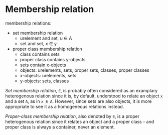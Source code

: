 # Membership relation

membership relations:
- set membership relation
  - urelement and set, u ∈ A
  - set and set, x ∈ y
- proper class membership relation
  - class contains sets
  - proper class contains y-objects
  - sets contain x-objects
  - objects: urelements, sets, proper sets, classes, proper classes
  - x-objects: urelements, sets
  - y-objects: sets, classes

*Set membership relation*, `∈`, is probably often considered as an examplary heterogenous relation since it is, by default, understood to relate an object `x` and a set `A`, as in `x ∈ A`. However, since sets are also objects, it is more appropriate to see it as a homogeneous relations instead.

*Proper-class membership relation*, also denoted by `∈`, is a proper heterogenous relation since it relates an object and a proper class - and proper class is always a container, never an element.
